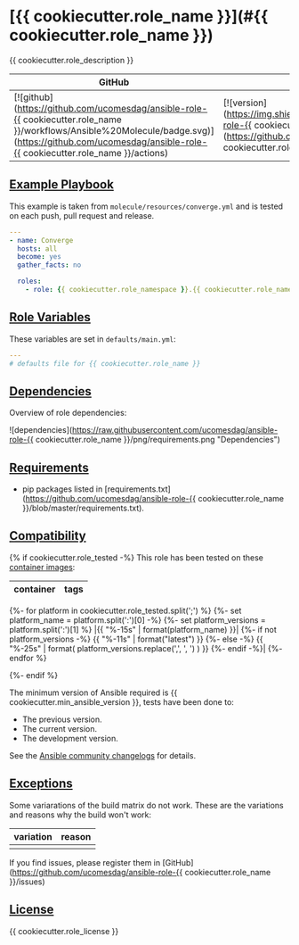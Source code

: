 # [{{ cookiecutter.role_name }}](#{{ cookiecutter.role_name }})

{{ cookiecutter.role_description }}

|GitHub|Version|Ansible Galaxy|Quality|Downloads|
|------|-------|--------------|-------|---------|
|[![github](https://github.com/ucomesdag/ansible-role-{{ cookiecutter.role_name }}/workflows/Ansible%20Molecule/badge.svg)](https://github.com/ucomesdag/ansible-role-{{ cookiecutter.role_name }}/actions)|[![version](https://img.shields.io/github/v/release/ucomesdag/ansible-role-{{ cookiecutter.role_name }})](https://github.com/ucomesdag/ansible-role-{{ cookiecutter.role_name }}/releases/)|[![role](https://img.shields.io/ansible/role/{{ cookiecutter.ansible_galaxy_id }})](https://galaxy.ansible.com/ucomesdag/{{ cookiecutter.role_name }})|[![quality](https://img.shields.io/ansible/quality/{{ cookiecutter.ansible_galaxy_id }})](https://galaxy.ansible.com/ucomesdag/{{ cookiecutter.role_name }})|[![downloads](https://img.shields.io/ansible/role/d/{{ cookiecutter.ansible_galaxy_id }})](https://galaxy.ansible.com/ucomesdag/{{ cookiecutter.role_name }})|

## [Example Playbook](#example-playbook)

This example is taken from `molecule/resources/converge.yml` and is tested on each push, pull request and release.
```yaml
---
- name: Converge
  hosts: all
  become: yes
  gather_facts: no

  roles:
    - role: {{ cookiecutter.role_namespace }}.{{ cookiecutter.role_name }}
```

## [Role Variables](#role-variables)

These variables are set in `defaults/main.yml`:
```yaml
---
# defaults file for {{ cookiecutter.role_name }}


```

## [Dependencies](#dependencies)

Overview of role dependencies:

![dependencies](https://raw.githubusercontent.com/ucomesdag/ansible-role-{{ cookiecutter.role_name }}/png/requirements.png "Dependencies")

## [Requirements](#role-requirements)

- pip packages listed in [requirements.txt](https://github.com/ucomesdag/ansible-role-{{ cookiecutter.role_name }}/blob/master/requirements.txt).

## [Compatibility](#compatibility)

{% if cookiecutter.role_tested -%}
This role has been tested on these [container images](https://quay.io/user/ucomesdag):

|container      |tags                     |
|---------------|-------------------------|
{%- for platform in cookiecutter.role_tested.split(';') %}
  {%- set platform_name = platform.split(':')[0] -%}
  {%- set platform_versions = platform.split(':')[1] %}
|{{ "%-15s" | format(platform_name) }}|
  {%- if not platform_versions -%}
    {{ "%-11s" | format("latest") }}
  {%- else -%}
    {{ "%-25s" | format( platform_versions.replace(',', ', ') ) }}
  {%- endif -%}|
{%- endfor %}

{%- endif %}

The minimum version of Ansible required is {{ cookiecutter.min_ansible_version }}, tests have been done to:

- The previous version.
- The current version.
- The development version.

See the [Ansible community changelogs](https://docs.ansible.com/ansible/devel/reference_appendices/release_and_maintenance.html#ansible-community-changelogs) for details.

## [Exceptions](#exceptions)

Some variarations of the build matrix do not work. These are the variations and reasons why the build won't work:

| variation   | reason                                |
|-------------|---------------------------------------|
|             |                                       |


If you find issues, please register them in [GitHub](https://github.com/ucomesdag/ansible-role-{{ cookiecutter.role_name }}/issues)

## [License](#license)

{{ cookiecutter.role_license }}
